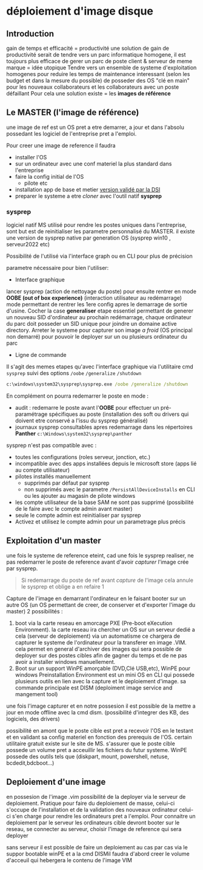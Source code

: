 # déploiement d'image disque

## Introduction

gain de temps et efficacité = productivité
une solution de gain de productivité serait de tendre vers un parc informatique homogene, il est toujours plus efficace de gerer un parc de poste client & serveur de meme marque = idée utopique
Tendre vers un ensemble de systeme d'exploitation homogenes pour reduire les temps de maintenance
interessant (selon les budget et dans la mesure du possible) de posseder des OS "clé en main" pour les nouveaux collaborateurs et les collaborateurs avec un poste défaillant
Pour cela une solution existe = les **images de référence**

## Le MASTER (l'image de référence)

une image de ref est un OS pret a etre demarrer, a jour et dans l'absolu possedant les logiciel de l'entreprise pret a l'emploi.

Pour creer une image de reference il faudra

- installer l'OS
- sur un ordinateur avec une conf materiel la plus standard dans l'entreprise
- faire la config initial de l'OS
  - pilote etc
- installation app de base et metier [version validé par la DSI](facultatif)
- preparer le systeme a etre *cloner* avec l'outil natif **sysprep**

### sysprep

logiciel natif MS utilisé pour rendre les postes uniques dans l'entreprise, sont but est de reinitialiser les parametre personnalisé du MASTER.
il existe une version de sysprep native par generation OS (sysprep win10 , serveur2022 etc)

Possibilité de l'utilisé via l'interface graph ou en CLI pour plus de précision

parametre nécessaire pour bien l'utiliser:

- Interface graphique

lancer sysprep (action de nettoyage du poste) pour ensuite rentrer en mode **OOBE (out of box experience)** (interaction utilisateur au redémarrage) mode permettant de rentrer les 1ere config apres le demarrage de sortie d'usine.
Cocher la case **generaliser** etape essentiel permettant de generer un nouveau SID d'ordinateur au prochain redémarrage, chaque ordinateur du parc doit posseder un SID unique pour joindre un domaine active directory.
Arreter le systeme pour capturer son image *a froid* (OS principal non demarré) pour pouvoir le deployer sur un ou plusieurs ordinateur du parc

- Ligne de commande

Il s'agit des memes etapes qu'avec l'interface graphique via l'utilitaire cmd `sysprep` suivi des options `/oobe` `/generalize` `/shutdown`

```cmd
c:\windows\system32\sysprep\sysprep.exe /oobe /generalize /shutdown
```

En complément on pourra redemarrer le poste en mode :

- audit : redemarre le poste avant l'**OOBE** pour effectuer un pré-paramétrage spécifiques au poste (installation des soft ou drivers qui doivent etre conservé a l'issu du sysprep généralisé)
- journaux sysprep consultables apres redemarrage dans les répertoires **Panther**
`c:\Windows\system32\sysprep\panther`

sysprep n'est pas compatible avec :

- toutes les configurations (roles serveur, jonction, etc.)
- incompatible avec des apps installées depuis le microsoft store (apps lié au compte utilisateur)
- pilotes installés manuellement
  - supprimés par défaut par sysprep
  - non supprimés avec le parametre `/PersistAllDeviceInstalls` en CLI ou les ajouter au magasin de pilote windows
- les compte utilisateur de la base SAM ne sont pas supprimé (possibilité de le faire avec le compte admin avant master)
- seule le compte admin est reinitialiser par sysprep
- Activez et utilisez le compte admin pour un parametrage plus précis

## Exploitation d'un master

une fois le systeme de reference eteint, cad une fois le sysprep realiser, ne pas redemarrer le poste de reference avant d'avoir *capturer* l'image crée par sysprep.
>Si redemarrage du poste de ref avant *capture* de l'image cela annule le sysprep et oblige a en refaire 1

Capture de l'image en demarrant l'ordinateur en le faisant booter sur un autre OS (un OS permettant de creer, de conserver et d'exporter l'image du master)
2 possibilités :

1. boot via la carte reseau en amorcage PXE (Pre-boot eXecution Environment). la carte reseau ira chercher un OS sur un serveur dedié a cela (serveur de deploiement) via un automatisme ce chargera de capturer le systeme de l'ordinateur pour la transferer en image .VIM. cela permet en general d'archiver des images qui sera possible de deployer sur des postes cibles afin de gagner du temps et de ne pas avoir a installer windows manuellement.
2. Boot sur un support WinPE amorçable (DVD,Clé USB,etc), WinPE pour windows Preinstallation Environment est un mini OS en CLI qui possede plusieurs outils en lien avec la capture et le deploiement d'image. sa commande principale est DISM (deploiment image service and mangement tool)

une fois l'image capturer et en notre possesion il est possible de la mettre a jour en mode offline avec la cmd dism. (possibilité d'integrer des KB, des logiciels, des drivers)

possibilité en amont que le poste cible est pret a recevoir l'OS en le testant et en validant sa config materiel en fonction des prerequis de l'OS.
certain utilitaire gratuit existe sur le site de MS.
s'assurer que le poste cible possede un volume pret a acceuillir les fichiers du futur systeme.
WinPE possede des outils tels que (diskpart, mount, powershell, netuse, bcdedit,bdcboot...)

## Deploiement d'une image

en possesion de l'image .vim possibilité de la deployer via le serveur de deploiement.
Pratique pour faire du deploiement de masse, celui-ci s'occupe de l'installation et de la validation des nouveaux ordinateur celui-ci s'en charge pour rendre les ordinateurs pret a l'emploi.
Pour connaitre un deploiement par le serveur les ordinateurs cible devront booter sur le reseau, se connecter au serveur, choisir l'image de reference qui sera deployer

sans serveur il est possible de faire un deploiement au cas par cas via le suppor bootable winPE et a la cmd DISMil faudra d'abord creer le volume d'acceuil qui hebergera le contenu de l'image VIM
